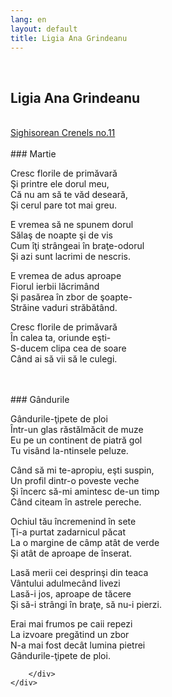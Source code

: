 ```yaml
---
lang: en
layout: default
title: Ligia Ana Grindeanu
---
```


<br>
<div class="container"> 
    <h2>Ligia Ana Grindeanu</h2>
    <br>
    <a href="https://crenelurisighisorene.files.wordpress.com/2018/02/creneluri-sighisorene-nr-11.pdf">
                Sighisorean Crenels no.11
    </a>
    <br>
    <br>
    <div class="row">
        <div class="col-sm-6">
           <img class="img img-responsive" src="{{ site.baseurl }}/img/writing/ligia.jpg" alt="">
        </div>
        <div class="col-sm-6">
<div markdown="1">
### Martie 

Cresc florile de primăvară<br>
Şi printre ele dorul meu,<br>
Că nu am să te văd deseară,<br>
Şi cerul pare tot mai greu.<br>

E vremea să ne spunem dorul<br>
Sălaş de noapte şi de vis<br>
Cum îţi strângeai în braţe-odorul<br>
Şi azi sunt lacrimi de nescris.<br>

E vremea de adus aproape<br>
Fiorul ierbii lăcrimând<br>
Şi pasărea în zbor de şoapte-<br>
Străine vaduri străbătând.<br> 

Cresc florile de primăvară<br>
În calea ta, oriunde eşti-<br>
S-ducem clipa cea de soare<br>
Când ai să vii să le culegi.<br>
</div>
        </div>
    </div>
    <br>
    <br>
    <div class="row">
       <div class="col-sm-6">
                        <img class="img img-responsive" src="{{ site.baseurl }}/img/writing/Summer-flowers.png" alt="">
                   <br>
               </div>
          <div class="col-sm-6">     
<div markdown="1">
### Gândurile

Gândurile-ţipete de ploi<br>
Într-un glas răstălmăcit de muze<br>
Eu pe un continent de piatră gol<br>
Tu visând la-ntinsele peluze.<br>

Când să mi te-apropiu, eşti suspin,<br>
Un profil dintr-o poveste veche<br>
Şi încerc să-mi amintesc de-un timp<br>
Când citeam în astrele pereche.<br> 

Ochiul tău încremenind în sete<br>
Ţi-a purtat zadarnicul păcat<br>
La o margine de câmp atât de verde<br>
Şi atât de aproape de înserat.<br> 

Lasă merii cei desprinşi din teaca<br>
Vântului adulmecând livezi<br>
Lasă-i jos, aproape de tăcere<br>
Şi să-i strângi în braţe, să nu-i pierzi.<br> 

Erai mai frumos pe caii repezi<br>
La izvoare pregătind un zbor<br>
N-a mai fost decât lumina pietrei<br>
Gândurile-ţipete de ploi. <br>
</div>

        </div>
    </div>
</div>
<br>
<br>